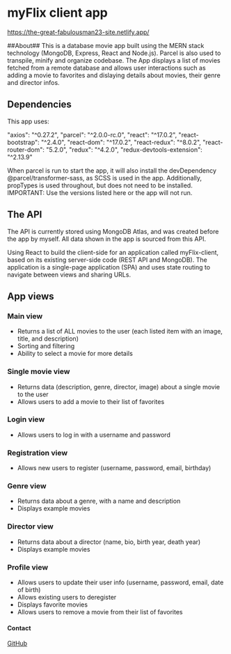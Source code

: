 # myFlix client app

https://the-great-fabulousman23-site.netlify.app/

##About## This is a database movie app built using the MERN stack technology (MongoDB, Express, React and Node.js). Parcel is also used to transpile, minify and organize codebase. The App displays a list of movies fetched from a remote database and allows user interactions such as adding a movie to favorites and dislaying details about movies, their genre and director infos.

## Dependencies

This app uses:

"axios": "^0.27.2",
"parcel": "^2.0.0-rc.0",
"react": "^17.0.2",
"react-bootstrap": "^2.4.0",
"react-dom": "^17.0.2",
"react-redux": "^8.0.2",
"react-router-dom": "5.2.0",
"redux": "^4.2.0",
"redux-devtools-extension": "^2.13.9"

When parcel is run to start the app, it will also install the devDependency @parcel/transformer-sass, as SCSS is used in the app. Additionally, propTypes is used throughout, but does not need to be installed. IMPORTANT: Use the versions listed here or the app will not run.

## The API 
The API is currently stored using MongoDB Atlas, and was created before the app by myself. All data shown in the app is sourced from this API.

Using React to build the client-side for an application called myFlix-client, based on its existing server-side code (REST API and MongoDB). The application is a single-page application (SPA) and uses state routing to navigate between views and sharing URLs.

## App views

### Main view
- Returns a list of ALL movies to the user (each listed item with an image, title, and description)
- Sorting and filtering
- Ability to select a movie for more details

### Single movie view
- Returns data (description, genre, director, image) about a single movie to the user
- Allows users to add a movie to their list of favorites

### Login view
- Allows users to log in with a username and password

### Registration view
- Allows new users to register (username, password, email, birthday)

### Genre view
- Returns data about a genre, with a name and description
- Displays example movies

### Director view
- Returns data about a director (name, bio, birth year, death year)
- Displays example movies

### Profile view
- Allows users to update their user info (username, password, email, date of birth)
- Allows existing users to deregister
- Displays favorite movies
- Allows users to remove a movie from their list of favorites

#### Contact
[GitHub](https://github.com/Fabulousman23/myFlix-client)
